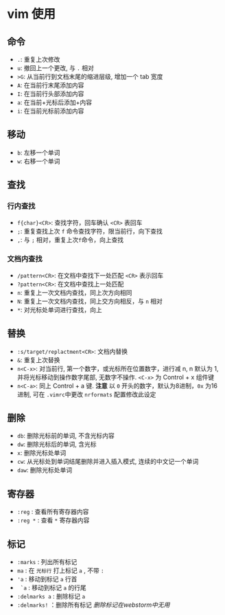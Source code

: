 # vim 使用

## 命令

+ `.`: 重复上次修改
+ `u`: 撤回上一个更改, 与 `.` 相对
+ `>G`: 从当前行到文档末尾的缩进层级, 增加一个 tab 宽度
+ `A`: 在当前行末尾添加内容
+ `I`: 在当前行头部添加内容
+ `a`: 在当前+光标后添加+内容
+ `i`: 在当前光标前添加内容

## 移动

+ `b`: 左移一个单词
+ `w`: 右移一个单词

## 查找

### 行内查找

+ `f{char}<CR>`: 查找字符，回车确认 `<CR>` 表回车
+ `;`: 重复查找上次 `f` 命令查找字符，限当前行，向下查找
+ `,`: 与 `;` 相对，重复上次`f`命令，向上查找

### 文档内查找

+ `/pattern<CR>`: 在文档中查找下一处匹配 `<CR>` 表示回车
+ `?pattern<CR>`: 在文档中查找上一处匹配
+ `n`: 重复上一次文档内查找，同上次方向相同
+ `N`: 重复上一次文档内查找，同上交方向相反，与 `n` 相对
+ `*`: 对光标处单词进行查找，向上

## 替换

+ `:s/target/replactment<CR>`: 文档内替换
+ `&`: 重复上次替换
+ `n<C-x>`: 对当前行, 第一个数字，或光标所在位置数字，进行减 n, n 默认为 1, 并将光标移动到操作数字尾部, 无数字不操作. `<C-x>` 为 Control + x 组件键
+ `n<C-a>`: 同上 Control + a 键. **注意** 以 `0` 开头的数字，默认为8进制，`0x` 为16进制, 可在 `.vimrc`中更改 `nrformats` 配置修改此设定

## 删除

+ `db`: 删除光标前的单词, 不含光标内容
+ `dw`: 删除光标后的单词, 含光标
+ `x`: 删除光标处单词
+ `cw`: 从光标处到单词结尾删除并进入插入模式, 连续的中文记一个单词
+ `daw`: 删除光标处单词

## 寄存器

+ `:reg` : 查看所有寄存器内容
+ `:reg *` : 查看 `*` 寄存器内容

## 标记

+ `:marks` : 列出所有标记
+ `ma` : 在 `光标行` 打上标记 `a` , 不带 `:`
+ `'a` : 移动到标记 `a` 行首
+ `` `a`` : 移动到标记 `a` 的行尾
+ `:delmarks a` : 删除标记 `a`
+ `:delmarks!` ：删除所有标记 *删除标记在webstorm中无用*
